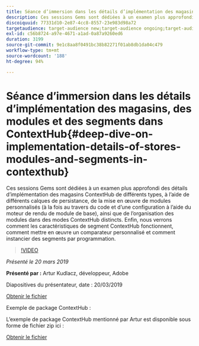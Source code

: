 ```yaml
---
title: Séance d’immersion dans les détails d’implémentation des magasins, des modules et des segments dans ContextHub
description: Ces sessions Gems sont dédiées à un examen plus approfondi des détails d’implémentation des magasins ContextHub de différents types, à l’aide de différents calques de persistance, de la mise en œuvre de modules personnalisés (à la fois au travers du code et d’une configuration à l’aide du moteur de rendu de module de base), ainsi que de l’organisation des modules dans des modes ContextHub distincts. Enfin, nous verrons comment les caractéristiques de segment ContextHub fonctionnent, comment mettre en œuvre un comparateur personnalisé et comment instancier des segments par programmation.
discoiquuid: 77331d10-2e87-4cc8-8557-23e983d98a72
targetaudience: target-audience new;target-audience ongoing;target-audience upgrader
exl-id: c56b8724-a97e-4671-a1ad-0a87a9260ed6
duration: 3199
source-git-commit: 9e1c8aa8f0491bc38b82271f01ab8db1da04c479
workflow-type: tm+mt
source-wordcount: '188'
ht-degree: 94%

---
```


# Séance d’immersion dans les détails d’implémentation des magasins, des modules et des segments dans ContextHub{#deep-dive-on-implementation-details-of-stores-modules-and-segments-in-contexthub}

Ces sessions Gems sont dédiées à un examen plus approfondi des détails d’implémentation des magasins ContextHub de différents types, à l’aide de différents calques de persistance, de la mise en œuvre de modules personnalisés (à la fois au travers du code et d’une configuration à l’aide du moteur de rendu de module de base), ainsi que de l’organisation des modules dans des modes ContextHub distincts. Enfin, nous verrons comment les caractéristiques de segment ContextHub fonctionnent, comment mettre en œuvre un comparateur personnalisé et comment instancier des segments par programmation.

>[!VIDEO](https://video.tv.adobe.com/v/27010/?quality=9)

*Présenté le 20 mars 2019*

**Présenté par :** Artur Kudlacz, développeur, Adobe

Diapositives du présentateur, date : 20/03/2019

[Obtenir le fichier](assets/aem-gems-contexthubdeepdive-03202019.pdf)

Exemple de package ContextHub :

L’exemple de package ContextHub mentionné par Artur est disponible sous forme de fichier zip ici :

[Obtenir le fichier](assets/contexthub-gems-deep-dive-1.0.zip)